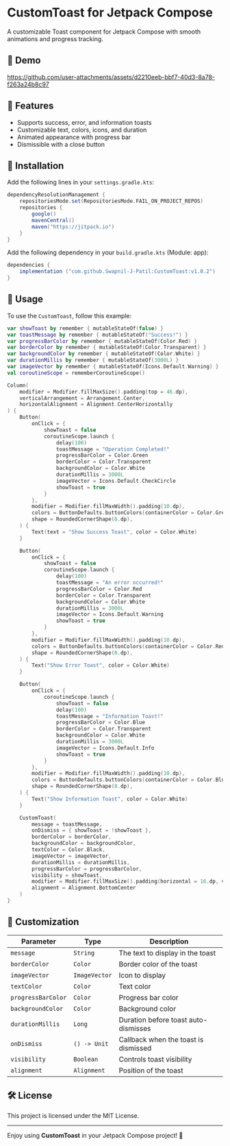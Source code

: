 # CustomToast for Jetpack Compose

A customizable Toast component for Jetpack Compose with smooth animations and progress tracking.

## 📸 Demo  
https://github.com/user-attachments/assets/d2210eeb-bbf7-40d3-8a78-f263a24b8c97
## 📌 Features
- Supports success, error, and information toasts
- Customizable text, colors, icons, and duration
- Animated appearance with progress bar
- Dismissible with a close button

## 🚀 Installation

Add the following lines in your `settings.gradle.kts`:

```settings.gradle
dependencyResolutionManagement {
    repositoriesMode.set(RepositoriesMode.FAIL_ON_PROJECT_REPOS)
    repositories {
        google()
        mavenCentral()
        maven("https://jitpack.io")
    }
}

```
Add the following dependency in your `build.gradle.kts` (Module: app):

```gradle
dependencies {
    implementation ("com.github.Swapnil-J-Patil:CustomToast:v1.0.2")
}
```

## 📖 Usage

To use the `CustomToast`, follow this example:

```kotlin
var showToast by remember { mutableStateOf(false) }
var toastMessage by remember { mutableStateOf("Success!") }
var progressBarColor by remember { mutableStateOf(Color.Red) }
var borderColor by remember { mutableStateOf(Color.Transparent) }
var backgroundColor by remember { mutableStateOf(Color.White) }
var durationMillis by remember { mutableStateOf(3000L) }
var imageVector by remember { mutableStateOf(Icons.Default.Warning) }
val coroutineScope = rememberCoroutineScope()

Column(
    modifier = Modifier.fillMaxSize().padding(top = 46.dp),
    verticalArrangement = Arrangement.Center,
    horizontalAlignment = Alignment.CenterHorizontally
) {
    Button(
        onClick = {
            showToast = false
            coroutineScope.launch {
                delay(100)
                toastMessage = "Operation Completed!"
                progressBarColor = Color.Green
                borderColor = Color.Transparent
                backgroundColor = Color.White
                durationMillis = 3000L
                imageVector = Icons.Default.CheckCircle
                showToast = true
            }
        },
        modifier = Modifier.fillMaxWidth().padding(10.dp),
        colors = ButtonDefaults.buttonColors(containerColor = Color.Green),
        shape = RoundedCornerShape(8.dp),
    ) {
        Text(text = "Show Success Toast", color = Color.White)
    }

    Button(
        onClick = {
            showToast = false
            coroutineScope.launch {
                delay(100)
                toastMessage = "An error occurred!"
                progressBarColor = Color.Red
                borderColor = Color.Transparent
                backgroundColor = Color.White
                durationMillis = 3000L
                imageVector = Icons.Default.Warning
                showToast = true
            }
        },
        modifier = Modifier.fillMaxWidth().padding(10.dp),
        colors = ButtonDefaults.buttonColors(containerColor = Color.Red),
        shape = RoundedCornerShape(8.dp),
    ) {
        Text("Show Error Toast", color = Color.White)
    }

    Button(
        onClick = {
            coroutineScope.launch {
                showToast = false
                delay(100)
                toastMessage = "Information Toast!"
                progressBarColor = Color.Blue
                borderColor = Color.Transparent
                backgroundColor = Color.White
                durationMillis = 3000L
                imageVector = Icons.Default.Info
                showToast = true
            }
        },
        modifier = Modifier.fillMaxWidth().padding(10.dp),
        colors = ButtonDefaults.buttonColors(containerColor = Color.Blue),
        shape = RoundedCornerShape(8.dp),
    ) {
        Text("Show Information Toast", color = Color.White)
    }

    CustomToast(
        message = toastMessage,
        onDismiss = { showToast = !showToast },
        borderColor = borderColor,
        backgroundColor = backgroundColor,
        textColor = Color.Black,
        imageVector = imageVector,
        durationMillis = durationMillis,
        progressBarColor = progressBarColor,
        visibility = showToast,
        modifier = Modifier.fillMaxSize().padding(horizontal = 16.dp, vertical = 10.dp),
        alignment = Alignment.BottomCenter
    )
}
```

## 🎨 Customization

| Parameter | Type | Description |
|-----------|------|-------------|
| `message` | `String` | The text to display in the toast |
| `borderColor` | `Color` | Border color of the toast |
| `imageVector` | `ImageVector` | Icon to display |
| `textColor` | `Color` | Text color |
| `progressBarColor` | `Color` | Progress bar color |
| `backgroundColor` | `Color` | Background color |
| `durationMillis` | `Long` | Duration before toast auto-dismisses |
| `onDismiss` | `() -> Unit` | Callback when the toast is dismissed |
| `visibility` | `Boolean` | Controls toast visibility |
| `alignment` | `Alignment` | Position of the toast |

## 🛠️ License

This project is licensed under the MIT License.

---

Enjoy using **CustomToast** in your Jetpack Compose project! 🎉

